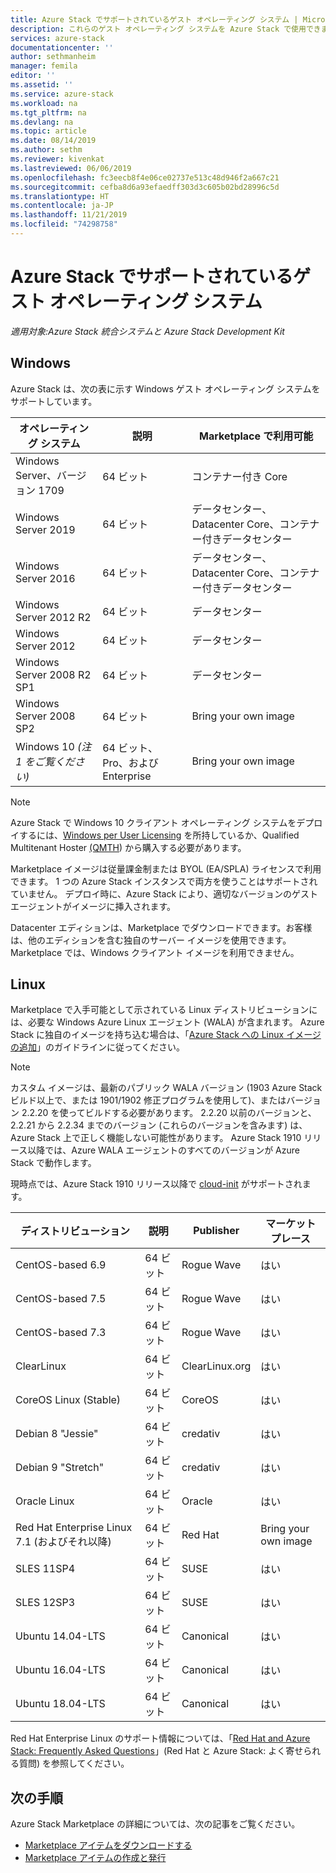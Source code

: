 ```yaml
---
title: Azure Stack でサポートされているゲスト オペレーティング システム | Microsoft Docs
description: これらのゲスト オペレーティング システムを Azure Stack で使用できます。
services: azure-stack
documentationcenter: ''
author: sethmanheim
manager: femila
editor: ''
ms.assetid: ''
ms.service: azure-stack
ms.workload: na
ms.tgt_pltfrm: na
ms.devlang: na
ms.topic: article
ms.date: 08/14/2019
ms.author: sethm
ms.reviewer: kivenkat
ms.lastreviewed: 06/06/2019
ms.openlocfilehash: fc3eecb8f4e06ce02737e513c48d946f2a667c21
ms.sourcegitcommit: cefba8d6a93efaedff303d3c605b02bd28996c5d
ms.translationtype: HT
ms.contentlocale: ja-JP
ms.lasthandoff: 11/21/2019
ms.locfileid: "74298758"
---
```

# <a name="guest-operating-systems-supported-on-azure-stack"></a>Azure Stack でサポートされているゲスト オペレーティング システム

*適用対象:Azure Stack 統合システムと Azure Stack Development Kit*

## <a name="windows"></a>Windows

Azure Stack は、次の表に示す Windows ゲスト オペレーティング システムをサポートしています。

| オペレーティング システム | 説明 | Marketplace で利用可能 |
| --- | --- | --- |
| Windows Server、バージョン 1709 | 64 ビット | コンテナー付き Core |
| Windows Server 2019 | 64 ビット |  データセンター、Datacenter Core、コンテナー付きデータセンター |
| Windows Server 2016 | 64 ビット |  データセンター、Datacenter Core、コンテナー付きデータセンター |
| Windows Server 2012 R2 | 64 ビット |  データセンター |
| Windows Server 2012 | 64 ビット |  データセンター |
| Windows Server 2008 R2 SP1 | 64 ビット |  データセンター |
| Windows Server 2008 SP2 | 64 ビット |  Bring your own image |
| Windows 10 *(注 1 をご覧ください)* | 64 ビット、Pro、および Enterprise | Bring your own image |

> [!NOTE]
> Azure Stack で Windows 10 クライアント オペレーティング システムをデプロイするには、[Windows per User Licensing](https://www.microsoft.com/Licensing/product-licensing/windows10.aspx) を所持しているか、Qualified Multitenant Hoster [(QMTH](https://www.microsoft.com/en-us/CloudandHosting/licensing_sca.aspx)) から購入する必要があります。

Marketplace イメージは従量課金制または BYOL (EA/SPLA) ライセンスで利用できます。 1 つの Azure Stack インスタンスで両方を使うことはサポートされていません。 デプロイ時に、Azure Stack により、適切なバージョンのゲスト エージェントがイメージに挿入されます。

Datacenter エディションは、Marketplace でダウンロードできます。お客様は、他のエディションを含む独自のサーバー イメージを使用できます。 Marketplace では、Windows クライアント イメージを利用できません。

## <a name="linux"></a>Linux

Marketplace で入手可能として示されている Linux ディストリビューションには、必要な Windows Azure Linux エージェント (WALA) が含まれます。 Azure Stack に独自のイメージを持ち込む場合は、「[Azure Stack への Linux イメージの追加](azure-stack-linux.md)」のガイドラインに従ってください。

> [!NOTE]
> カスタム イメージは、最新のパブリック WALA バージョン (1903 Azure Stack ビルド以上で、または 1901/1902 修正プログラムを使用して)、またはバージョン 2.2.20 を使ってビルドする必要があります。 2\.2.20 以前のバージョンと、2.2.21 から 2.2.34 までのバージョン (これらのバージョンを含みます) は、Azure Stack 上で正しく機能しない可能性があります。 Azure Stack 1910 リリース以降では、Azure WALA エージェントのすべてのバージョンが Azure Stack で動作します。
>
> 現時点では、Azure Stack 1910 リリース以降で [cloud-init](https://cloud-init.io/) がサポートされます。

| ディストリビューション | 説明 | Publisher | マーケットプレース |
| --- | --- | --- | --- |
| CentOS-based 6.9 | 64 ビット | Rogue Wave | はい |
| CentOS-based 7.5 | 64 ビット | Rogue Wave | はい |
| CentOS-based 7.3 | 64 ビット | Rogue Wave | はい |
| ClearLinux | 64 ビット | ClearLinux.org | はい |
| CoreOS Linux (Stable) |  64 ビット | CoreOS | はい |
| Debian 8 "Jessie" | 64 ビット | credativ |  はい |
| Debian 9 "Stretch" | 64 ビット | credativ | はい |
| Oracle Linux | 64 ビット | Oracle | はい |
| Red Hat Enterprise Linux 7.1 (およびそれ以降) | 64 ビット | Red Hat | Bring your own image |
| SLES 11SP4 | 64 ビット | SUSE | はい |
| SLES 12SP3 | 64 ビット | SUSE | はい |
| Ubuntu 14.04-LTS | 64 ビット | Canonical | はい |
| Ubuntu 16.04-LTS | 64 ビット | Canonical | はい |
| Ubuntu 18.04-LTS | 64 ビット | Canonical | はい |

Red Hat Enterprise Linux のサポート情報については、「[Red Hat and Azure Stack: Frequently Asked Questions](https://access.redhat.com/articles/3413531)」(Red Hat と Azure Stack: よく寄せられる質問) を参照してください。

## <a name="next-steps"></a>次の手順

Azure Stack Marketplace の詳細については、次の記事をご覧ください。

- [Marketplace アイテムをダウンロードする](azure-stack-download-azure-marketplace-item.md)  
- [Marketplace アイテムの作成と発行](azure-stack-create-and-publish-marketplace-item.md)
